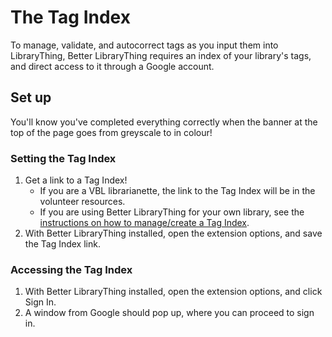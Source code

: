 # The Tag Index

To manage, validate, and autocorrect tags as you input them into LibraryThing, Better LibraryThing requires an index
of your library's tags, and direct access to it through a Google account.

## Set up

You'll know you've completed everything correctly when the banner at the top of the page goes from greyscale to in colour!

### Setting the Tag Index

1. Get a link to a Tag Index!
   - If you are a VBL librarianette, the link to the Tag Index will be in the volunteer resources.
   - If you are using Better LibraryThing for your own library, see the [instructions on how to manage/create a Tag Index](./tag-index-management.md).
1. With Better LibraryThing installed, open the extension options, and save the Tag Index link. 

### Accessing the Tag Index
1. With Better LibraryThing installed, open the extension options, and click Sign In.
1. A window from Google should pop up, where you can proceed to sign in.

